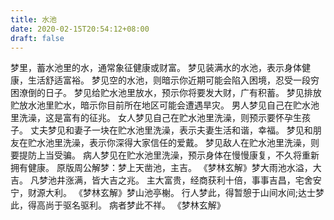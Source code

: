 ```yaml
---
title: 水池
date: 2020-02-15T20:54:12+08:00
draft: false
---
```


梦里，蓄水池里的水，通常象征健康或财富。
梦见装满水的水池，表示身体健康，生活舒适富裕。
梦见空的水池，则暗示你近期可能会陷入困境，忍受一段穷困潦倒的日子。
梦见给贮水池里放水，预示你将要发大财，广有积蓄。
梦见排放贮放水池里贮水，暗示你目前所在地区可能会遭遇旱灾。
男人梦见自己在贮水池里洗澡，这是富有的征兆。
女人梦见自己在贮水池里洗澡，则预示要怀孕生孩子。
丈夫梦见和妻子一块在贮水池里洗澡，表示夫妻生活和谐，幸福。
梦见和朋友在贮水池里洗澡，表示你深得大家信任的爱戴。
梦见敌人在贮水池里洗澡，则要提防上当受骗。
病人梦见在贮水池里洗澡，预示身体在慢慢康复，不久将重新拥有健康。
原版周公解梦：梦上天凿池，主吉。
《梦林玄解》梦大雨池水溢，大吉。
凡梦池井涨满，皆大吉之兆。
主大富贵，经商获利十倍，事事吉昌，宅舍安宁，财源大利。
《梦林玄解》梦山池亭榭。
行人梦此，得暂憩于山间水间;达士梦此，得高尚于驱名驱利。
病者梦此不祥。
《梦林玄解》